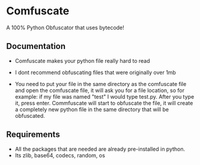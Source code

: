 
# Comfuscate
A 100% Python Obfuscator that uses bytecode!


## Documentation

- Comfuscate makes your python file really hard to read
- I dont recommend obfuscating files that were originally over 1mb

- You need to put your file in the same directory as the comfuscate file and open the comfuscate file, it will ask you for a file location, so for example: if my file was named "test" I would type test.py. After you type it, press enter. Commfuscate will start to obfuscate the file, it will create a completely new python file in the same directory that will be obfuscated.

## Requirements
- All the packages that are needed are already pre-installed in python.
- Its zlib, base64, codecs, random, os

